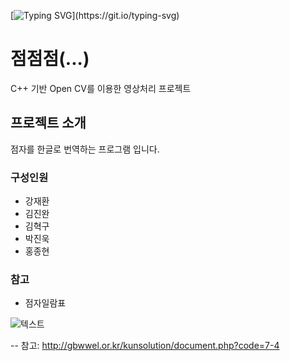 [![Typing SVG](https://readme-typing-svg.demolab.com?font=Fira+Code&pause=1000&color=0B7627&background=FFFFFF00&center=true&vCenter=true&random=false&width=800&lines=%EC%A0%90.+%EC%A0%90.+%EC%A0%90.)](https://git.io/typing-svg)

# 점점점(...)
C++ 기반 Open CV를 이용한 영상처리 프로젝트 

## 프로젝트 소개
점자를 한글로 번역하는 프로그램 입니다.

### 구성인원
- 강재환
- 김진완
- 김혁구
- 박진욱
- 홍종현

### 참고
- 점자일람표

![텍스트](http://gbwwel.or.kr/img/jumja.jpg)

-- 참고: http://gbwwel.or.kr/kunsolution/document.php?code=7-4

